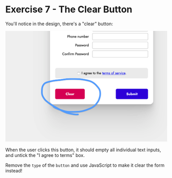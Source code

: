 # Exercise 7 - The Clear Button

You'll notice in the design, there's a "clear" button:

!["Clear" button](../../lecture/assets/clear.png)

When the user clicks this button, it should empty all individual text inputs, and untick the "I agree to terms" box.

Remove the `type` of the `button` and use JavaScript to make it clear the form instead!

